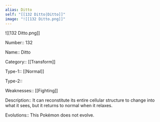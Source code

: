 ```yaml
---
alias: Ditto
self: "[[132 Ditto|Ditto]]"
image: "![[132 Ditto.png]]"
---
```


![[132 Ditto.png]]


Number:: 132

Name:: Ditto

Category:: [[Transform]]

Type-1:: [[Normal]]

Type-2:: 

Weaknesses:: [[Fighting]]

Description:: It can reconstitute its entire cellular structure to change into what it sees, but it returns to normal when it relaxes.

Evolutions:: This Pokémon does not evolve.
